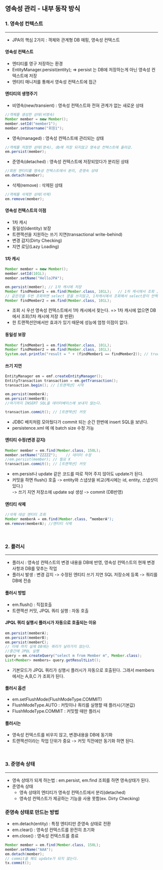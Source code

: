 ## 영속성 관리 - 내부 동작 방식

### 1. 영속성 컨텍스트
___
- JPA의 핵심 2가지 : 객체와 관계형 DB 매핑, 영속성 컨텍스트


#### 영속성 컨텍스트
- 엔티티를 영구 저장하는 환경
- EntityManager.persist(entity); => persist 는 DB에 저장하는게 아닌 영속성 컨텍스트에 저장
- 엔티티 매니저를 통해서 영속성 컨텍스트에 접근

#### 엔티티의 생명주기
- 비영속(new/transient) : 영속성 컨텍스트와 전혀 관계가 없는 새로운 상태
```java
//객체를 생성한 상태(비영속)
Member member = new Member();
member.setId("member1");
member.setUsername("회원1");
```

- 영속(managed) : 영속성 컨텍스트에 관리되는 상태
```java
//객체를 저장한 상태(영속), db에 저장 되지않고 영속성 컨텍스트에 올라감.
em.persist(member);
```
- 준영속(detached) : 영속성 컨텍스트에 저장되었다가 분리된 상태
```java
//회원 엔티티를 영속성 컨텍스트에서 분리, 준영속 상태 
em.detach(member);  
```

- 삭제(remove) : 삭제된 상태
```java
//객체를 삭제한 상태(삭제)
em.remove(member);
```

#### 영속성 컨텍스트의 이점
- 1차 캐시
- 동일성(identity) 보장
- 트랜잭션을 지원하는 쓰기 지연(transactional write-behind)
- 변경 감지(Dirty Checking)
- 지연 로딩(Lazy Loading)

#### 1차 캐시
```java
Member member = new Member();
member.setId(101L);
member.setName("HelloJPA");

em.persist(member); // 1차 캐시에 저장
Member findMember1 = em.find(Member.class, 101L);   // 1차 캐시에서 조회 , select 문 X
// 같은것을 두번 조회하면 select 문을 쓰지않고, 1차캐시에서 조회해서 select문이 안찍힌다.( 같은 트랜잭션 안에서만)
Member findMember2 = em.find(Member.class, 101L);   
```
- 조회 시 우선 영속성 컨텍스트에서 1차 캐시에서 찾는다. => 1차 캐시에 없으면 DB에서 조회(1차 캐시에 저장 후 반환)
- 한 트랜잭션안에서만 효과가 있기 때문에 성능에 엄청 이점이 없다.

#### 동일성 보장
```java
Member findMember1 = em.find(Member.class, 101L);
Member findMember2 = em.find(Member.class, 101L);
System.out.println("result = " + (findMember1 == findMember2)); // true 
```

#### 쓰기 지연
```java
EntityManager em = emf.createEntityManager();
EntityTransaction transaction = em.getTransaction();
transaction.begin(); // [트랜잭션] 시작

em.persist(memberA);
em.persist(memberB);
//여기까지 INSERT SQL을 데이터베이스에 보내지 않는다.

transaction.commit(); // [트랜잭션] 커밋
```
- JDBC 배치처럼 모아뒀다가 commit 되는 순간 한번에 insert SQL을 보낸다.
- persistence.xml 에 <property name="hibernate.jdbc.batch_size" value="10"/> 에 batch size 수정 가능
  

#### 엔티티 수정(변경 감지)
```java
Member member = em.find(Member.class, 150L);
member.setName("ZZZZZ");    // 데이터 수정
//em.persist(member); // 필요 X
transaction.commit(); // [트랜잭션] 커밋
```
- em.persist나 update 같은 코드를 따로 적어 주지 않아도 update가 된다.
- 커밋을 하면 flush() 호출 -> entity와 스냅샷을 비교(캐시에는 id, entity, 스냅샷이 있다.)  
-> 쓰기 지연 저장소에 update sql 생성 -> commit (DB반영)

#### 엔티티 삭제
```java
//삭제 대상 엔티티 조회
Member memberA = em.find(Member.class, “memberA");
em.remove(memberA); //엔티티 삭제
```

<br>

### 2. 플러시
___
- 플러시 : 영속성 컨텍스트의 변경 내용을 DB에 반영, 영속성 컨텍스트의 현재 변경 사항과 DB를 맞추는 작업
- 플러시 발생 : 변경 감지 -> 수정된 엔티티 쓰기 지연 SQL 저장소에 등록 -> 쿼리를 DB에 전송

#### 플러시 방법
- em.flush() : 직접호출
- 트랜잭션 커밋, JPQL 쿼리 실행 : 자동 호출

#### JPQL 쿼리 실행시 플러시가 자동으로 호출되는 이유
```java
em.persist(memberA);
em.persist(memberB);
em.persist(memberC);
// 이때 까지 실제 DB에는 쿼리가 날라가지 않는다.
//중간에 JPQL 실행
query = em.createQuery("select m from Member m", Member.class); 
List<Member> members= query.getResultList();
```
- 기본모드가 JPQL 쿼리가 싱행시 플러시가 자동으로 호출된다. 그래서 members 에서는 A,B,C 가 조회가 된다.

#### 플러시 옵션
- em.setFlushMode(FlushModeType.COMMIT)
- FlushModeType.AUTO : 커밋이나 쿼리를 실행할 때 플러시(기본값)
- FlushModeType.COMMIT : 커밋할 때만 플러시

#### 플러시는
- 영속성 컨텍스트를 비우지 않고, 변경내용을 DB에 동기화
- 트랜잭션이라는 작업 단위가 중요 -> 커밋 직전에만 동기화 하면 된다.

<br>

### 3. 준영속 상태
___
- 영속 상태가 되게 하는법 : em.persist, em.find 조회를 하면 영속상태가 된다.
- 준영속 상태
    - 영속 상태의 엔티티가 영속성 컨텍스트에서 분리(detached)
    - 영속성 컨텍스트가 제공하는 기능을 사용 못함(ex. Dirty Checking)

### 준영속 상태로 만드는 방법
- em.detach(entity) : 특정 엔티티만 준영속 상태로 전환
- em.clear() : 영속성 컨텍스트를 완전히 초기화
- em.close() : 영속성 컨텍스트를 종료

```java
Member member = em.find(Member.class, 150L);
member.setName("AAA");
em.detach(member);
// commit을 해도 update가 되지 않는다.
tx.commit();
```
